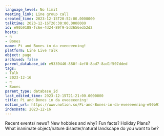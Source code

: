 ```yaml
---
language_level: No limit
meeting_link: Line group call
created_time: 2023-12-15T20:52:00.0000000
talktime: 2023-12-16T20:30:00.0000000
id: e90b9188-fc6e-4d24-89f9-5d3656ed52d2
hosts:
- π
- Bones
name: Pi and Bones in da eveeeeening!
platform: Line Live Talk
object: page
archived: false
parent_database_id: e9339446-880f-4ef0-8ad7-8ad1f507dded
tags:
- Talk
- 2023-12-16
- π
- Bones
parent_type: database_id
last_edited_time: 2023-12-15T21:21:00.0000000
title: Pi and Bones in da eveeeeening!
notion_url: https://www.notion.so/Pi-and-Bones-in-da-eveeeeening-e90b9188fc6e4d2489f95d3656ed52d2
indexDate: 2023-12-16
---
```



Recent events/ news?
New hobbies and why?
Fun facts? 
Holiday Plans?
What inanimate object/nature disaster/natural landscape do you want to be?























